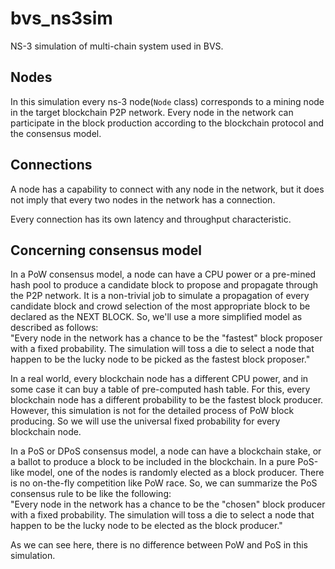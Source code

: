 # bvs_ns3sim

NS-3 simulation of multi-chain system used in BVS.

## Nodes
In this simulation every ns-3 node(`Node` class) corresponds to a mining node in the target blockchain P2P network. Every node in the network can participate in the block production according to the blockchain protocol and the consensus model. 

## Connections
A node has a capability to connect with any node in the network, but it does not imply that every two nodes in the network has a connection.

Every connection has its own latency and throughput characteristic.

## Concerning consensus model
In a PoW consensus model, a node can have a CPU power or a pre-mined hash pool to produce a candidate block to propose and propagate through the P2P network. It is a non-trivial job to simulate a propagation of every candidate block and crowd selection of the most appropriate block to be declared as the NEXT BLOCK. So, we'll use a more simplified model as described as follows:<br/>
"Every node in the network has a chance to be the "fastest" block proposer with a fixed probability. The simulation will toss a die to select a node that happen to be the lucky node to be picked as the fastest block proposer."

In a real world, every blockchain node has a different CPU power, and in some case it can buy a table of pre-computed hash table. For this, every blockchain node has a different probability to be the fastest block producer. However, this simulation is not for the detailed process of PoW block producing. So we will use the universal fixed probability for every blockchain node.

In a PoS or DPoS consensus model, a node can have a blockchain stake, or a ballot to produce a block to be included in the blockchain. In a pure PoS-like model, one of the nodes is randomly elected as a block producer. There is no on-the-fly competition like PoW race. So, we can summarize the PoS consensus rule to be like the following:<br/>
"Every node in the network has a chance to be the "chosen" block producer with a fixed probability. The simulation will toss a die to select a node that happen to be the lucky node to be elected as the block producer."

As we can see here, there is no difference between PoW and PoS in this simulation.
